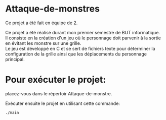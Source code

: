 # Attaque-de-monstres

Ce projet a été fait en équipe de 2. 

Ce projet a été réalisé durant mon premier semestre de BUT informatique.  
Il consiste en la création d'un jeu où le personnage doit parvenir à la sortie en évitant les monstre sur une grille.  
Le jeu est développé en C et se sert de fichiers texte pour déterminer la configuration de la grille ainsi que les déplacements du personnage principal.

# Pour exécuter le projet:

placez-vous dans le répertoir Attaque-de-monstre.  

Exécuter ensuite le projet en utilisant cette commande:

```
./main
```
